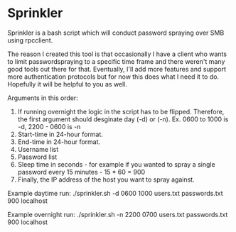 # Sprinkler

Sprinkler is a bash script which will conduct password spraying over SMB using rpcclient. 

The reason I created this tool is that occasionally I have a client who wants to limit passwordspraying to a specific time frame and there weren't many good tools out there for that. Eventually, I'll add more features and support more authentication protocols but for now this does what I need it to do. Hopefully it will be helpful to you as well.

Arguments in this order:
1. If running overnight the logic in the script has to be flipped. Therefore, the first argument should desginate day (-d) or (-n). Ex. 0600 to 1000 is -d, 2200 - 0600 is -n
2. Start-time in 24-hour format.
3. End-time in 24-hour format.
4. Username list
5. Password list 
6. Sleep time in seconds - for example if you wanted to spray a single password every 15 minutes - 15 * 60 = 900
7. Finally, the IP address of the host you want to spray against. 

Example daytime run:
./sprinkler.sh -d 0600 1000 users.txt passwords.txt 900 localhost

Example overnight run:
./sprinkler.sh -n 2200 0700 users.txt passwords.txt 900 localhost


